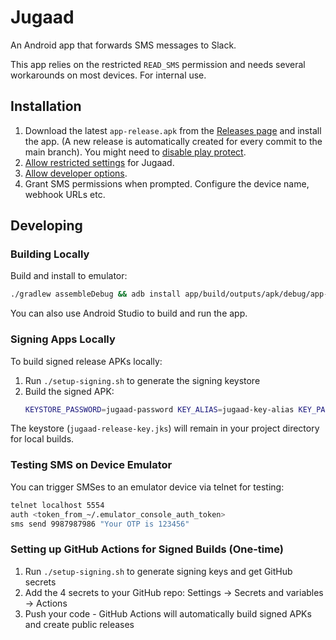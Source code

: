 # Jugaad

An Android app that forwards SMS messages to Slack. 

This app relies on the restricted `READ_SMS` permission and needs several workarounds on most devices. For internal use.

## Installation
1. Download the latest `app-release.apk` from the [Releases page](https://github.com/nilenso/jugaad/releases) and install the app. (A new release is automatically created for every commit to the main branch). You might need to [disable play protect](https://support.google.com/googleplay/answer/2812853?hl=en).
2. [Allow restricted settings](https://support.google.com/android/answer/12623953?hl=en) for Jugaad.
3. [Allow developer options](https://developer.android.com/studio/debug/dev-options).
5. Grant SMS permissions when prompted. Configure the device name, webhook URLs etc.

## Developing

### Building Locally
Build and install to emulator:
```bash
./gradlew assembleDebug && adb install app/build/outputs/apk/debug/app-debug.apk
```

You can also use Android Studio to build and run the app.

### Signing Apps Locally
To build signed release APKs locally:

1. Run `./setup-signing.sh` to generate the signing keystore
2. Build the signed APK:
   ```bash
   KEYSTORE_PASSWORD=jugaad-password KEY_ALIAS=jugaad-key-alias KEY_PASSWORD=jugaad-password ./gradlew assembleRelease
   ```

The keystore (`jugaad-release-key.jks`) will remain in your project directory for local builds.

### Testing SMS on Device Emulator
You can trigger SMSes to an emulator device via telnet for testing:
```bash
telnet localhost 5554
auth <token_from_~/.emulator_console_auth_token>
sms send 9987987986 "Your OTP is 123456"
```

### Setting up GitHub Actions for Signed Builds (One-time)
1. Run `./setup-signing.sh` to generate signing keys and get GitHub secrets
2. Add the 4 secrets to your GitHub repo: Settings → Secrets and variables → Actions
3. Push your code - GitHub Actions will automatically build signed APKs and create public releases
